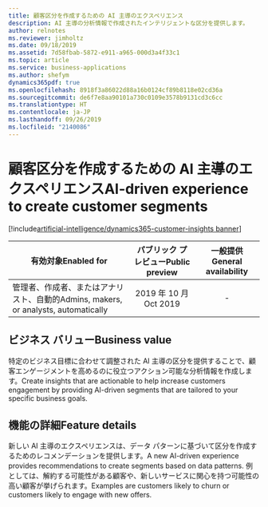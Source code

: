 ```yaml
---
title: 顧客区分を作成するための AI 主導のエクスペリエンス
description: AI 主導の分析情報で作成されたインテリジェントな区分を提供します。
author: relnotes
ms.reviewer: jimholtz
ms.date: 09/18/2019
ms.assetid: 7d58fbab-5872-e911-a965-000d3a4f33c1
ms.topic: article
ms.service: business-applications
ms.author: shefym
dynamics365pdf: true
ms.openlocfilehash: 8918f3a86022d88a16b0124cf89b8118e02cd36a
ms.sourcegitcommit: de6f7e8aa90101a730c0109e3578b9131cd3c6cc
ms.translationtype: HT
ms.contentlocale: ja-JP
ms.lasthandoff: 09/26/2019
ms.locfileid: "2140086"
---
```

# <a name="ai-driven-experience-to-create-customer-segments"></a><span data-ttu-id="cebd4-103">顧客区分を作成するための AI 主導のエクスペリエンス</span><span class="sxs-lookup"><span data-stu-id="cebd4-103">AI-driven experience to create customer segments</span></span>
[!include[artificial-intelligence/dynamics365-customer-insights banner](../includes/artificial-intelligence/dynamics365-customer-insights.md)]

| <span data-ttu-id="cebd4-104">有効対象</span><span class="sxs-lookup"><span data-stu-id="cebd4-104">Enabled for</span></span>    |  <span data-ttu-id="cebd4-105">パブリック プレビュー</span><span class="sxs-lookup"><span data-stu-id="cebd4-105">Public preview</span></span> | <span data-ttu-id="cebd4-106">一般提供</span><span class="sxs-lookup"><span data-stu-id="cebd4-106">General availability</span></span> | 
| ---------- | :----------: |:----------: |
|<span data-ttu-id="cebd4-107">管理者、作成者、またはアナリスト、自動的</span><span class="sxs-lookup"><span data-stu-id="cebd4-107">Admins, makers, or analysts, automatically</span></span>|<span data-ttu-id="cebd4-108">2019 年 10 月</span><span class="sxs-lookup"><span data-stu-id="cebd4-108">Oct 2019</span></span>| -|


## <a name="business-value"></a><span data-ttu-id="cebd4-109">ビジネス バリュー</span><span class="sxs-lookup"><span data-stu-id="cebd4-109">Business value</span></span>
<!-- bv start -->
<span data-ttu-id="cebd4-110">特定のビジネス目標に合わせて調整された AI 主導の区分を提供することで、顧客エンゲージメントを高めるのに役立つアクション可能な分析情報を作成します。</span><span class="sxs-lookup"><span data-stu-id="cebd4-110">Create insights that are actionable to help increase customers engagement by providing AI-driven segments that are tailored to your specific business goals.</span></span>


<!-- bv end -->



## <a name="feature-details"></a><span data-ttu-id="cebd4-111">機能の詳細</span><span class="sxs-lookup"><span data-stu-id="cebd4-111">Feature details</span></span>
<!--feature detail start -->
<span data-ttu-id="cebd4-112">新しい AI 主導のエクスペリエンスは、データ パターンに基づいて区分を作成するためのレコメンデーションを提供します。</span><span class="sxs-lookup"><span data-stu-id="cebd4-112">A new AI-driven experience provides recommendations to create segments based on data patterns.</span></span> <span data-ttu-id="cebd4-113">例としては、解約する可能性がある顧客や、新しいサービスに関心を持つ可能性の高い顧客が挙げられます。</span><span class="sxs-lookup"><span data-stu-id="cebd4-113">Examples are customers likely to churn or customers likely to engage with new offers.</span></span>
<!--feature detail end -->











